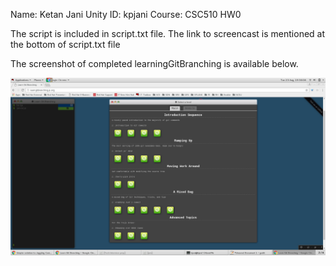Name: Ketan Jani
Unity ID: kpjani
Course: CSC510
HW0

The script is included in script.txt file.
The link to screencast is mentioned at the bottom of script.txt file

The screenshot of completed learningGitBranching is available below.

![alt text](https://github.com/kpjani/AboutMe/blob/master/learningGitBranching.png "Screenshot")
